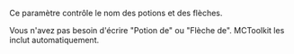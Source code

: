 Ce paramètre contrôle le nom des potions et des flèches.

Vous n'avez pas besoin d'écrire "Potion de" ou "Flèche de". MCToolkit les inclut automatiquement.